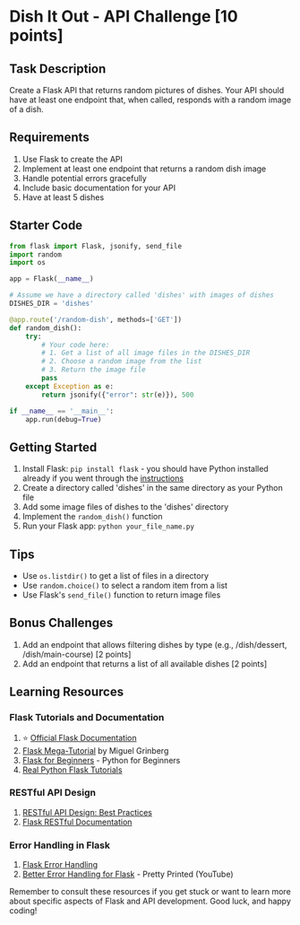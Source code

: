 # Dish It Out - API Challenge [10 points]

## Task Description
Create a Flask API that returns random pictures of dishes. Your API should have at least one endpoint that, when called, responds with a random image of a dish.

## Requirements
1. Use Flask to create the API
2. Implement at least one endpoint that returns a random dish image
3. Handle potential errors gracefully
4. Include basic documentation for your API
5. Have at least 5 dishes

## Starter Code

```python
from flask import Flask, jsonify, send_file
import random
import os

app = Flask(__name__)

# Assume we have a directory called 'dishes' with images of dishes
DISHES_DIR = 'dishes'

@app.route('/random-dish', methods=['GET'])
def random_dish():
    try:
        # Your code here: 
        # 1. Get a list of all image files in the DISHES_DIR
        # 2. Choose a random image from the list
        # 3. Return the image file
        pass
    except Exception as e:
        return jsonify({"error": str(e)}), 500

if __name__ == '__main__':
    app.run(debug=True)
```

## Getting Started
1. Install Flask: `pip install flask` - you should have Python installed already if you went through the [instructions](https://shriteq.org/task-force/instructions)
2. Create a directory called 'dishes' in the same directory as your Python file
3. Add some image files of dishes to the 'dishes' directory
4. Implement the `random_dish()` function
5. Run your Flask app: `python your_file_name.py`

## Tips
- Use `os.listdir()` to get a list of files in a directory
- Use `random.choice()` to select a random item from a list
- Use Flask's `send_file()` function to return image files

## Bonus Challenges
1. Add an endpoint that allows filtering dishes by type (e.g., /dish/dessert, /dish/main-course) [2 points]
2. Add an endpoint that returns a list of all available dishes [2 points]

## Learning Resources

### Flask Tutorials and Documentation
1. ⭐️ [Official Flask Documentation](https://flask.palletsprojects.com/)
2. [Flask Mega-Tutorial](https://blog.miguelgrinberg.com/post/the-flask-mega-tutorial-part-i-hello-world) by Miguel Grinberg
3. [Flask for Beginners](https://www.pythonforbeginners.com/flask/) - Python for Beginners
4. [Real Python Flask Tutorials](https://realpython.com/tutorials/flask/)

### RESTful API Design
1. [RESTful API Design: Best Practices](https://blog.restcase.com/restful-api-design-13-best-practices-to-make-your-users-happy/)
2. [Flask RESTful Documentation](https://flask-restful.readthedocs.io/en/latest/)

### Error Handling in Flask
1. [Flask Error Handling](https://flask.palletsprojects.com/en/2.0.x/errorhandling/)
2. [Better Error Handling for Flask](https://www.youtube.com/watch?v=lYqxU4z5sHE) - Pretty Printed (YouTube)

Remember to consult these resources if you get stuck or want to learn more about specific aspects of Flask and API development. Good luck, and happy coding!